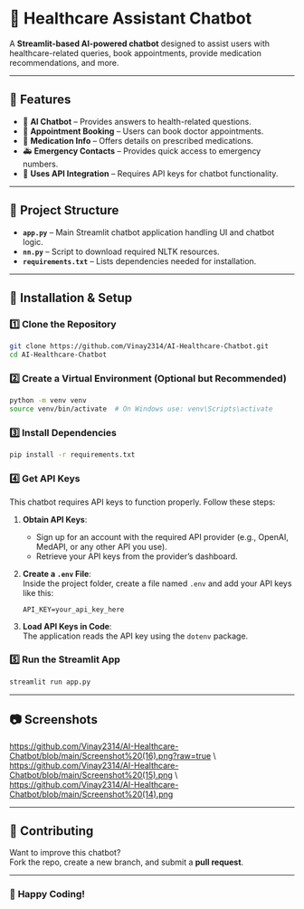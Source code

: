 # 🏥 Healthcare Assistant Chatbot

A **Streamlit-based AI-powered chatbot** designed to assist users with healthcare-related queries, book appointments, provide medication recommendations, and more.

---

## 🚀 Features
- 💬 **AI Chatbot** – Provides answers to health-related questions.
- 📅 **Appointment Booking** – Users can book doctor appointments.
- 💊 **Medication Info** – Offers details on prescribed medications.
- 🚑 **Emergency Contacts** – Provides quick access to emergency numbers.
- 🔑 **Uses API Integration** – Requires API keys for chatbot functionality.

---

## 🔧 Project Structure
- **`app.py`** – Main Streamlit chatbot application handling UI and chatbot logic.
- **`nn.py`** – Script to download required NLTK resources.
- **`requirements.txt`** – Lists dependencies needed for installation.

---

## 🔧 Installation & Setup

### 1️⃣ Clone the Repository
```bash
git clone https://github.com/Vinay2314/AI-Healthcare-Chatbot.git
cd AI-Healthcare-Chatbot
```

### 2️⃣ Create a Virtual Environment (Optional but Recommended)
```bash
python -m venv venv
source venv/bin/activate  # On Windows use: venv\Scripts\activate
```

### 3️⃣ Install Dependencies
```bash
pip install -r requirements.txt
```

### 4️⃣ Get API Keys
This chatbot requires API keys to function properly. Follow these steps:

1. **Obtain API Keys**:  
   - Sign up for an account with the required API provider (e.g., OpenAI, MedAPI, or any other API you use).
   - Retrieve your API keys from the provider’s dashboard.

2. **Create a `.env` File**:  
   Inside the project folder, create a file named `.env` and add your API keys like this:
   ```env
   API_KEY=your_api_key_here
   ```
   
3. **Load API Keys in Code**:  
   The application reads the API key using the `dotenv` package.

### 5️⃣ Run the Streamlit App
```bash
streamlit run app.py
```

---

## 📷 Screenshots
https://github.com/Vinay2314/AI-Healthcare-Chatbot/blob/main/Screenshot%20(16).png?raw=true \\
https://github.com/Vinay2314/AI-Healthcare-Chatbot/blob/main/Screenshot%20(15).png \\
https://github.com/Vinay2314/AI-Healthcare-Chatbot/blob/main/Screenshot%20(14).png


---

## 🤝 Contributing
Want to improve this chatbot?  
Fork the repo, create a new branch, and submit a **pull request**.

---

### 🚀 **Happy Coding!**
